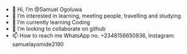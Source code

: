 - 👋 Hi, I’m @Samuel Ogoluwa
- 👀 I’m interested in learning, meeting people, travelling and studying 
- 🌱 I’m currently learning Coding 
- 💞️ I’m looking to collaborate on github
- 📫 How to reach me WhatsApp no. +2348156650836, Instagram: samuelayomide2190
<!---
Samuelogooluwa/Samuelogooluwa is a ✨ special ✨ repository because its `README.md` (this file) appears on your GitHub profile.
You can click the Preview link to take a look at your changes.
--->

